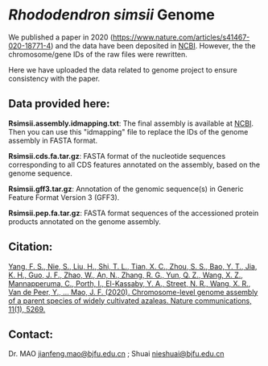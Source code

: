 # *Rhododendron simsii* Genome

We published a paper in 2020 (https://www.nature.com/articles/s41467-020-18771-4) and the data have been deposited in [NCBI](https://www.ncbi.nlm.nih.gov/assembly/GCA_014282245.1/). However, the the chromosome/gene IDs of the raw files were rewritten.

Here we have uploaded the data related to genome project to ensure consistency with the paper.




## Data provided here:

**Rsimsii.assembly.idmapping.txt**:  The final assembly is available at [NCBI](https://ftp.ncbi.nlm.nih.gov/genomes/all/GCA/014/282/245/GCA_014282245.1_ASM1428224v1/GCA_014282245.1_ASM1428224v1_genomic.fna.gz). Then you can use this "idmapping" file to replace the IDs of the genome assembly in FASTA format.

**Rsimsii.cds.fa.tar.gz**: FASTA format of the nucleotide sequences corresponding to all CDS features annotated on the assembly, based on the genome sequence. 

**Rsimsii.gff3.tar.gz**:  Annotation of the genomic sequence(s) in Generic Feature Format Version 3 (GFF3).

**Rsimsii.pep.fa.tar.gz**:  FASTA format sequences of the accessioned protein products annotated on the genome assembly. 



## Citation: 
[Yang, F. S., Nie, S., Liu, H., Shi, T. L., Tian, X. C., Zhou, S. S., Bao, Y. T., Jia, K. H., Guo, J. F., Zhao, W., An, N., Zhang, R. G., Yun, Q. Z., Wang, X. Z., Mannapperuma, C., Porth, I., El-Kassaby, Y. A., Street, N. R., Wang, X. R., Van de Peer, Y., … Mao, J. F. (2020). Chromosome-level genome assembly of a parent species of widely cultivated azaleas. Nature communications, 11(1), 5269.](https://doi.org/10.1038/s41467-020-18771-4)

## Contact:
Dr. MAO <jianfeng.mao@bjfu.edu.cn> ; Shuai <nieshuai@bjfu.edu.cn>
